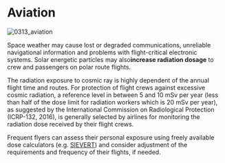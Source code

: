 # Aviation

![0313_aviation](./static/0313_aviation.png)

Space weather may cause lost or degraded communications, unreliable navigational information and problems with flight-critical electronic systems. Solar energetic particles may also**increase radiation dosage** to crew and passengers on polar route flights.

The radiation exposure to cosmic ray is highly dependent of the annual flight time and routes.  For protection of flight crews against excessive cosmic radiation, a reference level in between 5 and 10 mSv per year (less than half of the dose limit for radiation workers which is 20 mSv per year), as suggested by the International Commission on Radiological Protection (ICRP-132, 2016), is generally selected by airlines for monitoring the radiation dose received by their flight crews.

Frequent flyers can assess their personal exposure using freely available dose calculators (e.g. [SIEVERT](https://www.sievert-system.org)) and consider adjustment of the requirements and frequency of their flights, if needed.
